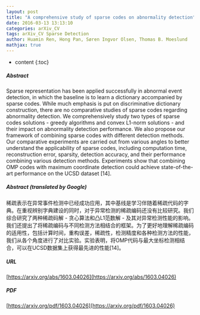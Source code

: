 ```yaml
---
layout: post
title: "A comprehensive study of sparse codes on abnormality detection"
date: 2016-03-13 13:13:10
categories: arXiv_CV
tags: arXiv_CV Sparse Detection
author: Huamin Ren, Hong Pan, Søren Ingvor Olsen, Thomas B. Moeslund
mathjax: true
---
```


* content
{:toc}

##### Abstract
Sparse representation has been applied successfully in abnormal event detection, in which the baseline is to learn a dictionary accompanied by sparse codes. While much emphasis is put on discriminative dictionary construction, there are no comparative studies of sparse codes regarding abnormality detection. We comprehensively study two types of sparse codes solutions - greedy algorithms and convex L1-norm solutions - and their impact on abnormality detection performance. We also propose our framework of combining sparse codes with different detection methods. Our comparative experiments are carried out from various angles to better understand the applicability of sparse codes, including computation time, reconstruction error, sparsity, detection accuracy, and their performance combining various detection methods. Experiments show that combining OMP codes with maximum coordinate detection could achieve state-of-the-art performance on the UCSD dataset [14].

##### Abstract (translated by Google)
稀疏表示在异常事件检测中已经成功应用，其中基线是学习伴随着稀疏代码的字典。在重视辨别字典建设的同时，对于异常检测的稀疏编码还没有比较研究。我们综合研究了两种稀疏码解 - 贪心算法和凸L1范数解 - 及其对异常检测性能的影响。我们还提出了将稀疏编码与不同检测方法相结合的框架。为了更好地理解稀疏编码的适用性，包括计算时间，重构误差，稀疏性，检测精度和各种检测方法的性能，我们从各个角度进行了对比实验。实验表明，将OMP代码与最大坐标检测相结合，可以在UCSD数据集上获得最先进的性能[14]。

##### URL
[https://arxiv.org/abs/1603.04026](https://arxiv.org/abs/1603.04026)

##### PDF
[https://arxiv.org/pdf/1603.04026](https://arxiv.org/pdf/1603.04026)

